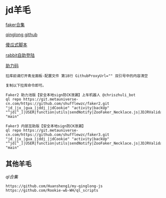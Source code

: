 # jd羊毛


[faker合集](https://thin-hill-428.notion.site/Faker-1c598629675145988b43a37998a1604a)

[qinglong github](https://github.com/whyour/qinglong)

[傻瓜式脚本](https://thin-hill-428.notion.site/QL-pannel-Faker-Repository-environment-Setup-45edcbfe90d74d8abb2d71896eab3be7)

[rabbit自助登陆](https://thin-hill-428.notion.site/RabbitPro-17ecaccf728745589a41bce94ff2fa2b)

[助力码](https://thin-hill-428.notion.site/Faker2-588bba51631347bbab5f34d942d4c98c)

```
拉库前请打开青龙面板-配置文件 第18行 GithubProxyUrl="" 双引号中的内容清空

复制以下拉库命令即可。

Faker2 助力池版【安全本地sign防CK泄漏】上车机器人 @chriszhuli_bot 
ql repo https://git.metauniverse-cn.com/https://github.com/shufflewzc/faker2.git "jd_|jx_|gua_|jddj_|jdCookie" "activity|backUp" "^jd[^_]|USER|function|utils|sendNotify|ZooFaker_Necklace.js|JDJRValidator_|sign_graphics_validate|ql|JDSignValidator|magic|depend|h5sts" "main"

Faker3 内部互助版【安全本地sign防CK泄漏】
ql repo https://git.metauniverse-cn.com/https://github.com/shufflewzc/faker3.git "jd_|jx_|gua_|jddj_|jdCookie" "activity|backUp" "^jd[^_]|USER|function|utils|sendNotify|ZooFaker_Necklace.js|JDJRValidator_|sign_graphics_validate|ql|JDSignValidator|magic|depend|h5sts" "main"
```


## 其他羊毛

*ql合集*

```
https://github.com/Huansheng1/my-qinglong-js
https://github.com/Rookie-wb-WH/ql_scripts
```


